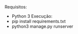 Requisitos:
- Python 3
Execução: 
- pip install requirements.txt
- python3 manage.py runserver
    
